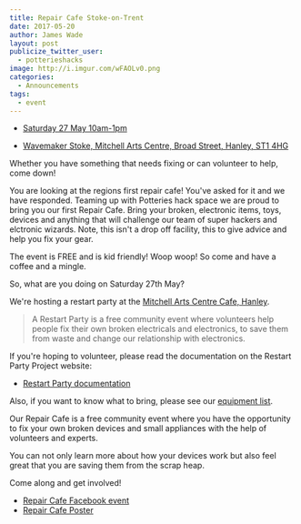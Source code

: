 ```yaml
---
title: Repair Cafe Stoke-on-Trent
date: 2017-05-20
author: James Wade
layout: post
publicize_twitter_user:
  - potterieshacks
image: http://i.imgur.com/wFAOLv0.png
categories:
  - Announcements
tags:
  - event
---
```


* [Saturday 27 May 10am-1pm](https://www.facebook.com/events/738638752983263/)

* [Wavemaker Stoke, Mitchell Arts Centre, Broad Street, Hanley, ST1 4HG](https://goo.gl/maps/3c3WasESDFt)

Whether you have something that needs fixing or can volunteer to help, come down!

You are looking at the regions first repair cafe! You've asked for it and we have responded. Teaming up with Potteries hack space we are proud to bring you our first Repair Cafe. Bring your broken, electronic items, toys, devices and anything that will challenge our team of super hackers and elctronic wizards. Note, this isn't a drop off facility, this to give advice and help you fix your gear.

The event is FREE and is kid friendly! Woop woop! So come and have a coffee and a mingle.

So, what are you doing on Saturday 27th May?

<!--more-->

We're hosting a restart party at the [Mitchell Arts Centre Cafe, Hanley](http://www.mitchellartscentre.co.uk/contact/).

> A Restart Party is a free community event where volunteers help people fix their own broken electricals and electronics, to save them from waste and change our relationship with electronics.

If you're hoping to volunteer, please read the documentation on the Restart Party Project website:

* [Restart Party documentation](https://therestartproject.org/restartparty/)

Also, if you want to know what to bring, please see our [equipment list](https://docs.google.com/spreadsheets/d/1RFkuGOP17cE-dWUTUFXam8UMD_oG3x2jBknhl3LY8LM/edit?usp=sharing).

Our Repair Cafe is a free community event where you have the opportunity to fix your own broken devices and small appliances with the help of volunteers and experts.

You can not only learn more about how your devices work but also feel great that you are saving them from the scrap heap.

Come along and get involved!

* [Repair Cafe Facebook event](https://www.facebook.com/events/738638752983263/)
* [Repair Cafe Poster](http://i.imgur.com/wFAOLv0.png)